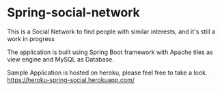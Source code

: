 # Spring-social-network

This is a Social Network to find people with similar interests, and it's still a work in progress

The application is built using Spring Boot framework with Apache tiles as view engine and MySQL as Database.

Sample Application is hosted on heroku, please feel free to take a look.
https://heroku-spring-social.herokuapp.com/

